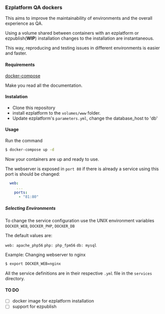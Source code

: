 ### Ezplatform QA dockers

This aims to improve the maintainability of environments and the overall experience as QA.

Using a volume shared between containers with an ezplatform or ezpublish(**WIP**)  installation changes to the installation are instantaneous.

This way, reproducing and testing issues in different environments is easier and faster.

#### Requirements
[docker-compose](https://docs.docker.com/compose/install/)

Make you read all the documentation.

#### Instalation

 * Clone this repository
 * install ezplatform to the `volumes/www` folder.
 * Update ezplatform's `parameters.yml`, change the database_host to 'db'

#### Usage
Run the command
``` sh
$ docker-compose up -d
```
Now your containers are up and ready to use.

The webserver is exposed in `port 80` if there is already a service using this port is should be changed:
``` yml
  web:
     ...
    ports:
      - "81:80"
```
##### Selecting Environments

To change the service configuration use the UNIX environment variables `DOCKER_WEB`, `DOCKER_PHP`, `DOCKER_DB`

The default values are:

`web: apache_php56`
`php: php_fpm56`
`db: mysql`

Example:  Changing webserver to nginx
``` sh
$ export DOCKER_WEB=nginx
```

All the service definitions are in their respective `.yml` file in the `services` directory.


#### TO DO

 - [ ] docker image for ezplatform installation
 - [ ] support for ezpublish
